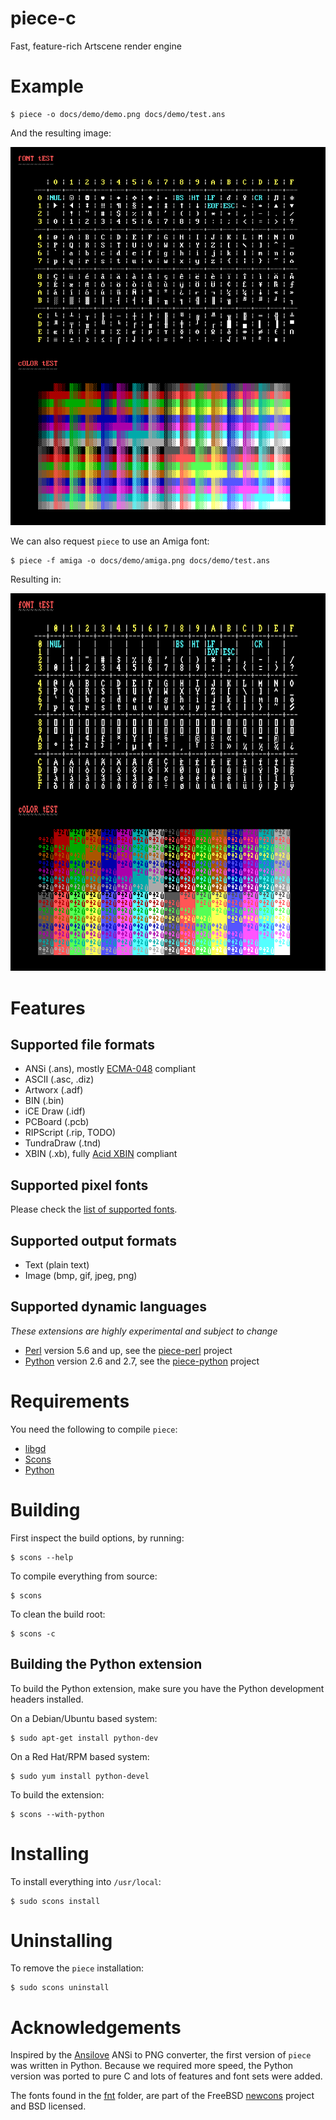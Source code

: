 # piece-c

Fast, feature-rich Artscene render engine


# Example

```shell
$ piece -o docs/demo/demo.png docs/demo/test.ans
```

And the resulting image:

<img src="docs/demo/demo.png" alt="Example rendering using CP437 8x16 font" />

We can also request `piece` to use an Amiga font:

```shell
$ piece -f amiga -o docs/demo/amiga.png docs/demo/test.ans
```

Resulting in:

<img src="docs/demo/amiga.png" alt="Example rendering using Topaz a1200 font" />

# Features

## Supported file formats

* ANSi (.ans), mostly [ECMA-048](http://www.ecma-international.org/publications/standards/Ecma-048.htm) compliant
* ASCII (.asc, .diz)
* Artworx (.adf)
* BIN (.bin)
* iCE Draw (.idf)
* PCBoard (.pcb)
* RIPScript (.rip, TODO)
* TundraDraw (.tnd)
* XBIN (.xb), fully [Acid XBIN](http://www.acid.org/info/xbin/xbin.htm) compliant


## Supported pixel fonts

Please check the [list of supported fonts](FONTS.md).

## Supported output formats

* Text (plain text)
* Image (bmp, gif, jpeg, png)

## Supported dynamic languages

*These extensions are highly experimental and subject to change*

* [Perl](http://www.perl.org/) version 5.6 and up, see
  the [piece-perl](https://github.com/bbsninja/piece-perl) project
* [Python](http://www.python.org/) version 2.6 and 2.7, see
  the [piece-python](https://github.com/bbsninja/piece-python) project


# Requirements

You need the following to compile ``piece``:

* [libgd](http://libgd.bitbucket.org/)
* [Scons](http://www.scons.org/)
* [Python](http://python.org/)


# Building

First inspect the build options, by running:

```shellsession
$ scons --help
```

To compile everything from source:

```shellsession
$ scons
```

To clean the build root:

```shellsession
$ scons -c
```

## Building the Python extension

To build the Python extension, make sure you have the Python development
headers installed.

On a Debian/Ubuntu based system:

```shellsession
$ sudo apt-get install python-dev
```

On a Red Hat/RPM based system:

```shellsession
$ sudo yum install python-devel
```

To build the extension:

```
$ scons --with-python
```


# Installing

To install everything into ``/usr/local``:

```shellsession
$ sudo scons install
```


# Uninstalling

To remove the ``piece`` installation:

```shellsession
$ sudo scons uninstall
```


# Acknowledgements

Inspired by the [Ansilove](http://ansilove.sourceforge.net/) ANSi to PNG
converter, the first version of ``piece`` was written in Python. Because we
required more speed, the Python version was ported to pure C and lots of
features and font sets were added.

The fonts found in the [fnt](/src/piece/font/fnt/) folder, are part of the
FreeBSD [newcons](https://wiki.freebsd.org/Newcons) project and BSD licensed.
